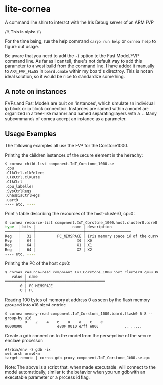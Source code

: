 # lite-cornea
A command line shim to interact with the Iris Debug server of an ARM FVP

/!\ This is alpha /!\

For the time being, run the help command `cargo run help` or `cornea help` to figure out usage.

Be aware that you need to add the `-I` option to the Fast Model/FVP command line.
As far as I can tell, there's not default way to add this parameter to a west build from the command line.
I have added it manually to `ARM_FVP_FLAGS` in `board.cmake` within my board's directroy.
This is not an ideal solution, so it would be nice to standardize something.

## A note on instances

FVPs and Fast Models are built on 'instances', which simulate an individual ip block
or ip block connection.
Instances are named within a model are organized in a tree-like manner and
named separating layers with a `.`.
Many subcommands of cornea accept an instance as a parameter.

## Usage Examples

The following examples all use the FVP for the Corstone1000.

Printing the children instances of the secure element in the heirachy:

```bash
$ cornea child-list component.IoT_Corstone_1000.se
.cpu
.ClkCtrl.clkSelect
.ClkCtrl.clkGate
.ClkCtrl
.cpu_labeller
.SysCtrlRegs
.ChassisCtrlRegs
.uart0
---- etc. ----
```

Print a table describing the resources of the host-cluster0, cpu0:
```bash
$ cornea resource-list component.IoT_Corstone_1000.host.cluster0.core0
type  │ bits │                 name │ description
══════╪══════╪══════════════════════╪═════════════════════
Reg   │   32 │          PC_MEMSPACE │ Iris memory space id of the current PC and the current SP.
Reg   │   64 │                   X0 │ X0
Reg   │   64 │                   X1 │ X1
Reg   │   64 │                   X2 │ X2
---- etc. ----
```

Printing the PC of the host cpu0:

```bash
$ cornea resurce-read component.IoT_Corstone_1000.host.cluster0.cpu0 PC
   value │ name
═════════╪════════════════════════════════════
       0 │ PC_MEMSPACE
       0 │ PC
```

Reading 100 bytes of memory at address 0 as seen by the flash memory
grouped into u16 sized entries:

```
$ cornea memory-read component.IoT_Corstone_1000.board.flash0 6 8 --group-by u16
         0    2    4    6    8    a    c    e
00000000                e800 0010 e7ff e800            ........
```

Create a gdb connection to the model from the persepctive of the secure
enclave processor:

```
#!/bin/env -S gdb -ix
set arch armv6-m
target remote | cornea gdb-proxy component.IoT_Corstone_1000.se.cpu
```
Note: The above is a script that, when made executable, will connect to the
model automatically, similar to the behavior when you run gdb with an executable
parameter or a process id flag.
